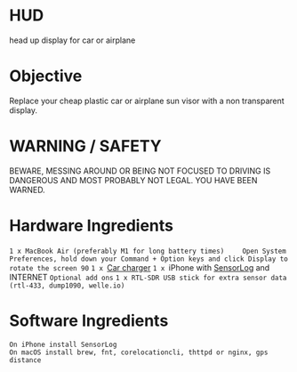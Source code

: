 # HUD
head up display for car or airplane

# Objective
Replace your cheap plastic car or airplane sun visor with a non transparent display.

# WARNING / SAFETY
BEWARE, MESSING AROUND OR BEING NOT FOCUSED TO DRIVING IS DANGEROUS
AND MOST PROBABLY NOT LEGAL. YOU HAVE BEEN WARNED.

# Hardware Ingredients

`1 x MacBook Air (preferably M1 for long battery times)`
`    Open System Preferences, hold down your Command + Option keys and click Display to rotate the screen 90`
`1 x `[Car charger](https://www.digitec.ch/de/search?filter=t_15988%3D304316%7C304317&q=car+charger+30w&so=5)
`1 x `iPhone with [SensorLog](http://sensorlog.berndthomas.net) and INTERNET
`Optional add ons`
`1 x RTL-SDR USB stick for extra sensor data (rtl-433, dump1090, welle.io)`

# Software Ingredients
```
On iPhone install SensorLog
On macOS install brew, fnt, corelocationcli, thttpd or nginx, gps distance
```
